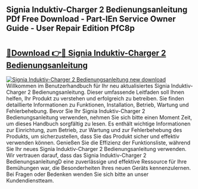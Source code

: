## Signia Induktiv-Charger 2 Bedienungsanleitung PDf Free Download - Part-IEn Service Owner Guide - User Repair Edition PfC8p

# <h2><a href="http://df5bo6j.blite.top/?on=Signia+Induktiv-Charger+2+Bedienungsanleitung">🔗Download 👉🔴 Signia Induktiv-Charger 2 Bedienungsanleitung</a></h2>

[![Signia Induktiv-Charger 2 Bedienungsanleitung new download](https://i.imgur.com/lujVjoI.png)](http://df5bo6j.blite.top/?on=Signia+Induktiv-Charger+2+Bedienungsanleitung)
Willkommen im Benutzerhandbuch für Ihr neu aktualisiertes Signia Induktiv-Charger 2 Bedienungsanleitung. Dieser umfassende Leitfaden soll Ihnen helfen, Ihr Produkt zu verstehen und erfolgreich zu betreiben. Sie finden detaillierte Informationen zu Funktionen, Installation, Betrieb, Wartung und Fehlerbehebung. Bevor Sie Ihr Signia Induktiv-Charger 2 Bedienungsanleitung verwenden, nehmen Sie sich bitte einen Moment Zeit, um dieses Handbuch sorgfältig zu lesen. Es enthält wichtige Informationen zur Einrichtung, zum Betrieb, zur Wartung und zur Fehlerbehebung des Produkts, um sicherzustellen, dass Sie das Produkt sicher und effektiv verwenden können. Genießen Sie die Effizienz der Funktionsliste, während Sie Ihr neues Signia Induktiv-Charger 2 Bedienungsanleitung verwenden. Wir vertrauen darauf, dass das Signia Induktiv-Charger 2 BedienungsanleitungD eine zuverlässige und effektive Ressource für Ihre Bemühungen war, die Besonderheiten Ihres neuen Geräts kennenzulernen. Bei Fragen oder Bedenken wenden Sie sich bitte an unser Kundendienstteam.
